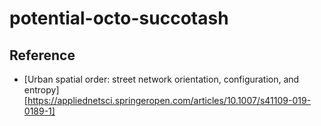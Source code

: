 # potential-octo-succotash

## Reference
* [Urban spatial order: street network orientation, configuration, and entropy][https://appliednetsci.springeropen.com/articles/10.1007/s41109-019-0189-1]
